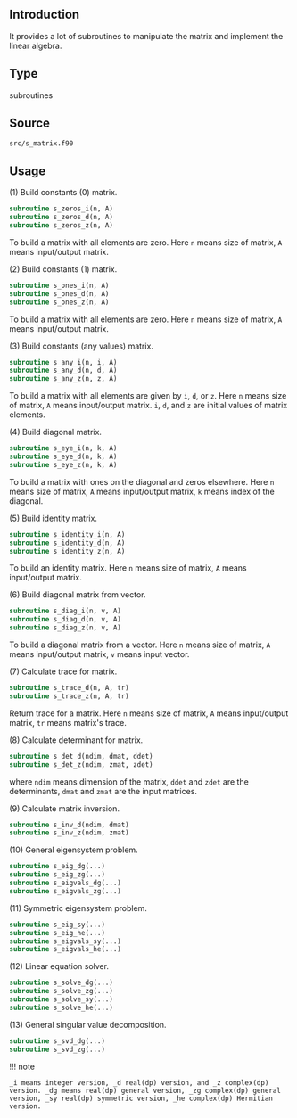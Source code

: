 ## Introduction

It provides a lot of subroutines to manipulate the matrix and implement the linear algebra.

## Type

subroutines

## Source

`src/s_matrix.f90`

## Usage

(1) Build constants (0) matrix.

```fortran
subroutine s_zeros_i(n, A)
subroutine s_zeros_d(n, A)
subroutine s_zeros_z(n, A)
```

To build a matrix with all elements are zero. Here `n` means size of matrix, `A` means input/output matrix.

(2) Build constants (1) matrix.

```fortran
subroutine s_ones_i(n, A)
subroutine s_ones_d(n, A)
subroutine s_ones_z(n, A)
```

To build a matrix with all elements are zero. Here `n` means size of matrix, `A` means input/output matrix.

(3) Build constants (any values) matrix.

```fortran
subroutine s_any_i(n, i, A)
subroutine s_any_d(n, d, A)
subroutine s_any_z(n, z, A)
```

To build a matrix with all elements are given by `i`, `d`, or `z`. Here `n` means size of matrix, `A` means input/output matrix. `i`, `d`, and `z` are initial values of matrix elements.

(4) Build diagonal matrix.

```fortran
subroutine s_eye_i(n, k, A)
subroutine s_eye_d(n, k, A)
subroutine s_eye_z(n, k, A)
```

To build a matrix with ones on the diagonal and zeros elsewhere. Here `n` means size of matrix, `A` means input/output matrix, `k` means  index of the diagonal.

(5) Build identity matrix.

```fortran
subroutine s_identity_i(n, A)
subroutine s_identity_d(n, A)
subroutine s_identity_z(n, A)
```

To build an identity matrix. Here `n` means size of matrix, `A` means input/output matrix.

(6) Build diagonal matrix from vector.

```fortran
subroutine s_diag_i(n, v, A)
subroutine s_diag_d(n, v, A)
subroutine s_diag_z(n, v, A)
```

To build a diagonal matrix from a vector. Here `n` means size of matrix, `A` means input/output matrix, `v` means input vector.

(7) Calculate trace for matrix.

```fortran
subroutine s_trace_d(n, A, tr)
subroutine s_trace_z(n, A, tr)
```

Return trace for a matrix. Here `n` means size of matrix, `A` means input/output matrix, `tr` means matrix's trace.

(8) Calculate determinant for matrix.

```fortran
subroutine s_det_d(ndim, dmat, ddet)
subroutine s_det_z(ndim, zmat, zdet)
```

where `ndim` means dimension of the matrix, `ddet` and `zdet` are the determinants, `dmat` and `zmat` are the input matrices.

(9) Calculate matrix inversion.

```fortran
subroutine s_inv_d(ndim, dmat)
subroutine s_inv_z(ndim, zmat)
```

(10) General eigensystem problem.

```fortran
subroutine s_eig_dg(...)
subroutine s_eig_zg(...)
subroutine s_eigvals_dg(...)
subroutine s_eigvals_zg(...)
```

(11) Symmetric eigensystem problem.

```fortran
subroutine s_eig_sy(...)
subroutine s_eig_he(...)
subroutine s_eigvals_sy(...)
subroutine s_eigvals_he(...)
```

(12) Linear equation solver.

```fortran
subroutine s_solve_dg(...)
subroutine s_solve_zg(...)
subroutine s_solve_sy(...)
subroutine s_solve_he(...)
```

(13) General singular value decomposition.

```fortran
subroutine s_svd_dg(...)
subroutine s_svd_zg(...)
```

!!! note

    _i means integer version, _d real(dp) version, and _z complex(dp) version. _dg means real(dp) general version, _zg complex(dp) general version, _sy real(dp) symmetric version, _he complex(dp) Hermitian version.

